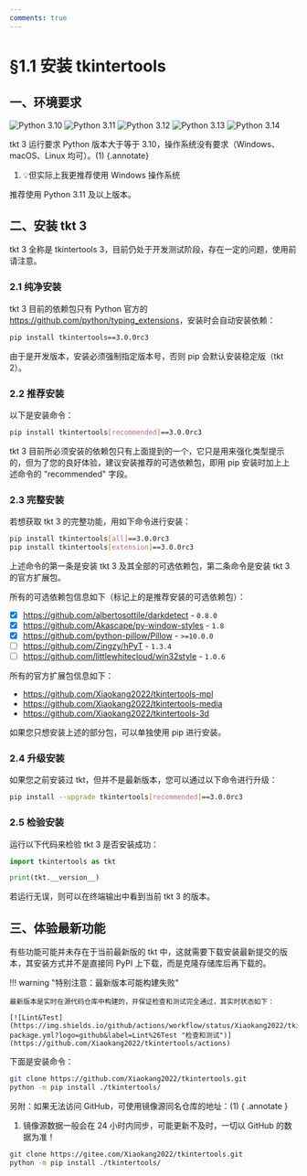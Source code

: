 ```yaml
---
comments: true
---
```


# §1.1 安装 tkintertools

## 一、环境要求

![Python 3.10](https://img.shields.io/badge/Python-3.10-blue?logo=python)
![Python 3.11](https://img.shields.io/badge/Python-3.11-blue?logo=python)
![Python 3.12](https://img.shields.io/badge/Python-3.12-blue?logo=python)
![Python 3.13](https://img.shields.io/badge/Python-3.13-blue?logo=python)
![Python 3.14](https://img.shields.io/badge/Python-3.14-blue?logo=python)

tkt 3 运行要求 Python 版本大于等于 3.10，操作系统没有要求（Windows、macOS、Linux 均可）。(1)
{.annotate}

1. 💡但实际上我更推荐使用 Windows 操作系统

推荐使用 Python 3.11 及以上版本。

## 二、安装 tkt 3

tkt 3 全称是 tkintertools 3，目前仍处于开发测试阶段，存在一定的问题，使用前请注意。

### 2.1 纯净安装

tkt 3 目前的依赖包只有 Python 官方的 <https://github.com/python/typing_extensions>，安装时会自动安装依赖：

```bash linenums="0"
pip install tkintertools==3.0.0rc3
```

由于是开发版本，安装必须强制指定版本号，否则 pip 会默认安装稳定版（tkt 2）。

### 2.2 推荐安装

以下是安装命令：

```bash linenums="0"
pip install tkintertools[recommended]==3.0.0rc3
```

tkt 3 目前所必须安装的依赖包只有上面提到的一个，它只是用来强化类型提示的，但为了您的良好体验，建议安装推荐的可选依赖包，即用 pip 安装时加上上述命令的 "recommended" 字段。

### 2.3 完整安装

若想获取 tkt 3 的完整功能，用如下命令进行安装：

```bash
pip install tkintertools[all]==3.0.0rc3
pip install tkintertools[extension]==3.0.0rc3
```

上述命令的第一条是安装 tkt 3 及其全部的可选依赖包，第二条命令是安装 tkt 3 的官方扩展包。

所有的可选依赖包信息如下（标记上的是推荐安装的可选依赖包）：

- [X] <https://github.com/albertosottile/darkdetect> - `0.8.0`
- [X] <https://github.com/Akascape/py-window-styles> - `1.8`
- [X] <https://github.com/python-pillow/Pillow> - `>=10.0.0`
- [ ] <https://github.com/Zingzy/hPyT> - `1.3.4`
- [ ] <https://github.com/littlewhitecloud/win32style> - `1.0.6`

所有的官方扩展包信息如下：

- <https://github.com/Xiaokang2022/tkintertools-mpl>
- <https://github.com/Xiaokang2022/tkintertools-media>
- <https://github.com/Xiaokang2022/tkintertools-3d>

如果您只想安装上述的部分包，可以单独使用 pip  进行安装。

### 2.4 升级安装

如果您之前安装过 tkt，但并不是最新版本，您可以通过以下命令进行升级：

```bash linenums="0"
pip install --upgrade tkintertools[recommended]==3.0.0rc3
```

### 2.5 检验安装

运行以下代码来检验 tkt 3 是否安装成功：

```python
import tkintertools as tkt

print(tkt.__version__)
```

若运行无误，则可以在终端输出中看到当前 tkt 3 的版本。

## 三、体验最新功能

有些功能可能并未存在于当前最新版的 tkt 中，这就需要下载安装最新提交的版本，其安装方式并不是直接同 PyPI 上下载，而是克隆存储库后再下载的。

!!! warning "特别注意：最新版本可能构建失败"

    最新版本是实时在源代码仓库中构建的，并保证检查和测试完全通过，其实时状态如下：

    [![Lint&Test](https://img.shields.io/github/actions/workflow/status/Xiaokang2022/tkintertools/python-package.yml?logo=github&label=Lint%26Test "检查和测试")](https://github.com/Xiaokang2022/tkintertools/actions)

下面是安装命令：

```bash
git clone https://github.com/Xiaokang2022/tkintertools.git
python -m pip install ./tkintertools/
```

另附：如果无法访问 GitHub，可使用镜像源同名仓库的地址：(1)
{ .annotate }

1. 镜像源数据一般会在 24 小时内同步，可能更新不及时，一切以 GitHub 的数据为准！

```bash
git clone https://gitee.com/Xiaokang2022/tkintertools.git
python -m pip install ./tkintertools/
```
